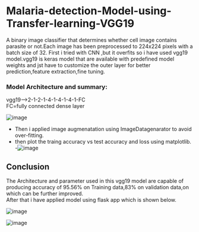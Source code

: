 # Malaria-detection-Model-using-Transfer-learning-VGG19

A binary image classifier that determines whether cell image contains parasite or not.Each image has been preprocessed to 224x224 pixels with a batch size of 32.
First i tried with CNN ,but it overfits so i have used vgg19 model.vgg19 is keras model that are available with predefined model weights and jst have to customize
the outer layer for better prediction,feature extraction,fine tuning.<br>

### <b>Model Architecture and summary:</b>
vgg19-->2-1-2-1-4-1-4-1-4-1-FC<br>
FC=fully connected dense layer<br>

![image](https://user-images.githubusercontent.com/68815179/198999435-a6ce3c44-17eb-47dc-a9f8-cd2fac01d8b3.png)

- Then i applied image augmenatation using ImageDatagenarator to avoid over-fitting.
- then plot the traing accuracy vs test accuracy and loss using matplotlib.
-![image](https://user-images.githubusercontent.com/68815179/199000384-14a62460-2bd0-4c25-bbd7-50c3264a64e9.png)


## Conclusion
The Architecture and parameter used in this vgg19 model are capable of producing accuracy of 95.56% on Training data,83% on validation data,on which can be further improved.<br> 
After that i have applied model using flask app which is shown below.

![image](https://user-images.githubusercontent.com/68815179/199000488-06b6fbde-5712-4d2b-8c64-82d139e1e7e7.png)

![image](https://user-images.githubusercontent.com/68815179/199000553-9902e1c1-64aa-4f1c-808c-5d9423eb1700.png)



